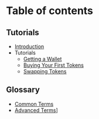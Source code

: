 # Table of contents

## Tutorials
* [Introduction](/README.md)
* Tutorials
  * [Getting a Wallet](/tutorials/getting-a-wallet.md)
  * [Buying Your First Tokens](/tutorials/how-to-buy-cyrpto.md)
  * [Swapping Tokens](/tutorials/how-do-i-use-a-dex.md)

## Glossary
* [Common Terms](/COMMON.md)
* [Advanced Terms](/ADVANCED.md)]